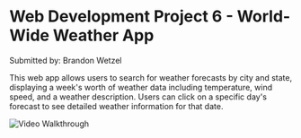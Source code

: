 # Web Development Project 6 - World-Wide Weather App

Submitted by: Brandon Wetzel

This web app allows users to search for weather forecasts by city and state, displaying a week's worth of weather data including temperature, wind speed, and a weather description. Users can click on a specific day's forecast to see detailed weather information for that date.


<img src='public\Screen Recording - Apr 14, 2024.gif' title='Video Walkthrough' width='' alt='Video Walkthrough' />
